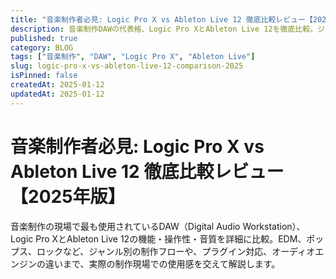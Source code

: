 ```yaml
---
title: "音楽制作者必見: Logic Pro X vs Ableton Live 12 徹底比較レビュー【2025年版】"
description: 音楽制作DAWの代表格、Logic Pro XとAbleton Live 12を徹底比較。ジャンル別制作フローや実際の使用感を詳細解説。
published: true
category: BLOG
tags: ["音楽制作", "DAW", "Logic Pro X", "Ableton Live"]
slug: logic-pro-x-vs-ableton-live-12-comparison-2025
isPinned: false
createdAt: 2025-01-12
updatedAt: 2025-01-12
---
```


# 音楽制作者必見: Logic Pro X vs Ableton Live 12 徹底比較レビュー【2025年版】

音楽制作の現場で最も使用されているDAW（Digital Audio Workstation）、Logic Pro XとAbleton Live 12の機能・操作性・音質を詳細に比較。EDM、ポップス、ロックなど、ジャンル別の制作フローや、プラグイン対応、オーディオエンジンの違いまで、実際の制作現場での使用感を交えて解説します。